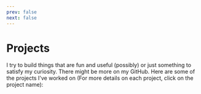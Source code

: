 ```yaml
---
prev: false
next: false
---
```

# Projects

I try to build things that are fun and useful (possibly) or just something to satisfy my curiosity. There might be more on my GitHub. Here are some of the projects I've worked on (For more details on each project, click on the project name):

<div class="projects-grid">

  <ProjectCard
    title="MonkeyLang Interpreter 🐵"
    description="Go implementation of the Monkey programming language Interpreter."
    subtext="Go · Interpreter · Programming Language"
    image="/images/monkeylang.webp"
    link="/projects/interpreter"
    repo="https://github.com/theakhandpatel/monkeylang-go"
  />

  <ProjectCard 
    title="CacheCow 🐄"
    description="An in-memory key-value store server implementation written in Go."
    subtext="Go · Redis · Key-Value Store"
    image="/images/cachecow.webp"
    link="/projects/redis-server"
    repo="https://github.com/theakhandpatel/redis-server"
  />

  <ProjectCard
    title="Chopper ✂️"
    description="An URL shortener API in golang."
    subtext="Go · API · URL Shortener"
    image="/images/chopper.webp"
    link="/projects/chopper"
    repo="https://github.com/theakhandpatel/Chopper"
    demo="https://chopper-url.herokuapp.com"
  />

  <ProjectCard
    title="MovieDB 🎬"
    description="Manage Movie Data with the MovieDB API - Efficient, and Easy! 🍿🌟"
    subtext="API · Movie Database · Data Management"
    image="/images/moviedb.webp"
    link="/projects/moviedb"
    repo="https://github.com/theakhandpatel/MovieDB"
  />

  <ProjectCard
    title="Firegram 🖼️"
    description="A React and Firebase-powered web app for seamless cloud-based image storage and organization."
    subtext="React · Firebase · Cloud Storage"
    image="/images/firegram.webp"
    link="/projects/firegram"
    repo="https://github.com/theakhandpatel/Firebase-gallery"
    demo="https://firegram-gallery.web.app"
  />

  <ProjectCard
    title="Word Count 📊"
    description="A Go implementation of the Unix `wc` command, providing detailed statistics about files or input from the standard input (stdin)."
    subtext="Go · Unix · Command-line Tool"
    image="/images/wcgo.webp"
    link="/projects/wcgo"
    repo="https://github.com/theakhandpatel/wcgo"
  />

  <ProjectCard
    title="SnippetBox 📝"
    description="A web application that allows users to create and share text snippets with an expiration time."
    subtext="Go · MySQL · HTML · CSS · JavaScript"
    image="/images/snippetbox.webp"
    link="/projects/snippetbox"
    repo="https://github.com/theakhandpatel/snippetbox"
  />
</div>

<style>
.projects-grid {
  display: grid;
  grid-template-columns: repeat(auto-fill, minmax(300px, 1fr));
  gap: 20px;
}
</style>